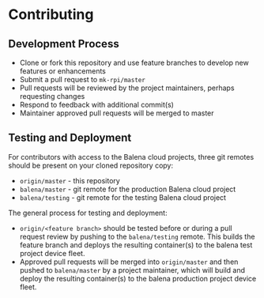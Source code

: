 # Contributing

## Development Process

* Clone or fork this repository and use feature branches to develop new features or enhancements
* Submit a pull request to `mk-rpi/master`
* Pull requests will be reviewed by the project maintainers, perhaps requesting changes
* Respond to feedback with additional commit(s)
* Maintainer approved pull requests will be merged to master

## Testing and Deployment

For contributors with access to the Balena cloud projects, three git remotes should be present on your cloned repository copy:

* `origin/master` - this repository
* `balena/master` - git remote for the production Balena cloud project
* `balena/testing` - git remote for the testing Balena cloud project

The general process for testing and deployment:

* `origin/<feature branch>` should be tested before or during a pull request review by pushing to the `balena/testing` remote. This builds the feature branch and deploys the resulting container(s) to the balena test project device fleet.
* Approved pull requests will be merged into `origin/master` and then pushed to `balena/master` by a project maintainer, which will build and deploy the resulting container(s) to the balena production project device fleet.